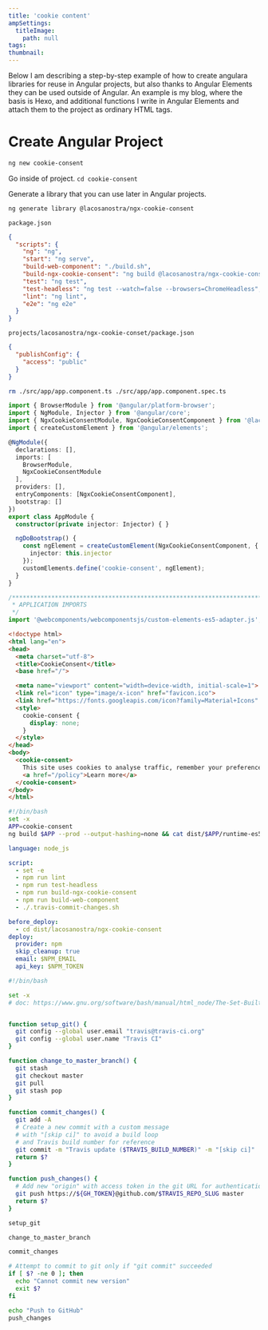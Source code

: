 ```yaml
---
title: 'cookie content'
ampSettings:
  titleImage:
    path: null
tags:
thumbnail:
---
```


Below I am describing a step-by-step example of how to create angulara libraries for reuse in Angular projects, but also thanks to Angular Elements they can be used outside of Angular. An example is my blog, where the basis is Hexo, and additional functions I write in Angular Elements and attach them to the project as ordinary HTML tags.

# Create Angular Project

```bash
ng new cookie-consent
```

Go inside of project. `cd cookie-consent`

Generate a library that you can use later in Angular projects.

```bash
ng generate library @lacosanostra/ngx-cookie-consent
```

`package.json`

```json
{
  "scripts": {
    "ng": "ng",
    "start": "ng serve",
    "build-web-component": "./build.sh",
    "build-ngx-cookie-consent": "ng build @lacosanostra/ngx-cookie-consent",
    "test": "ng test",
    "test-headless": "ng test --watch=false --browsers=ChromeHeadless",
    "lint": "ng lint",
    "e2e": "ng e2e"
  }
}
```


`projects/lacosanostra/ngx-cookie-conset/package.json`

```json
{
  "publishConfig": {
    "access": "public"
  }
}
```

```bash
rm ./src/app/app.component.ts ./src/app/app.component.spec.ts
```

```typescript
import { BrowserModule } from '@angular/platform-browser';
import { NgModule, Injector } from '@angular/core';
import { NgxCookieConsentModule, NgxCookieConsentComponent } from '@lacosanostra/ngx-cookie-consent';
import { createCustomElement } from '@angular/elements';

@NgModule({
  declarations: [],
  imports: [
    BrowserModule,
    NgxCookieConsentModule
  ],
  providers: [],
  entryComponents: [NgxCookieConsentComponent],
  bootstrap: []
})
export class AppModule {
  constructor(private injector: Injector) { }

  ngDoBootstrap() {
    const ngElement = createCustomElement(NgxCookieConsentComponent, {
      injector: this.injector
    });
    customElements.define('cookie-consent', ngElement);
  }
}
```

```typescript
/***************************************************************************************************
 * APPLICATION IMPORTS
 */
import '@webcomponents/webcomponentsjs/custom-elements-es5-adapter.js';
```

```html
<!doctype html>
<html lang="en">
<head>
  <meta charset="utf-8">
  <title>CookieConsent</title>
  <base href="/">

  <meta name="viewport" content="width=device-width, initial-scale=1">
  <link rel="icon" type="image/x-icon" href="favicon.ico">
  <link href="https://fonts.googleapis.com/icon?family=Material+Icons" rel="stylesheet">
  <style>
    cookie-consent {
      display: none;
    }
  </style>
</head>
<body>
  <cookie-consent>
    This site uses cookies to analyse traffic, remember your preferences, and optimise your experience.
    <a href="/policy">Learn more</a>
  </cookie-consent>
</body>
</html>
```

```bash
#!/bin/bash
set -x
APP=cookie-consent
ng build $APP --prod --output-hashing=none && cat dist/$APP/runtime-es5.js dist/$APP/polyfills-es5.js dist/$APP/scripts.js dist/$APP/main-es5.js > dist/$APP/$APP.js
```

```yml
language: node_js

script:
  - set -e
  - npm run lint
  - npm run test-headless
  - npm run build-ngx-cookie-consent
  - npm run build-web-component
  - ./.travis-commit-changes.sh

before_deploy:
  - cd dist/lacosanostra/ngx-cookie-consent
deploy:
  provider: npm
  skip_cleanup: true
  email: $NPM_EMAIL
  api_key: $NPM_TOKEN

```

```bash
#!/bin/bash

set -x
# doc: https://www.gnu.org/software/bash/manual/html_node/The-Set-Builtin.html#The-Set-Builtin


function setup_git() {
  git config --global user.email "travis@travis-ci.org"
  git config --global user.name "Travis CI"
}

function change_to_master_branch() {
  git stash
  git checkout master
  git pull
  git stash pop
}

function commit_changes() {
  git add -A
  # Create a new commit with a custom message
  # with "[skip ci]" to avoid a build loop
  # and Travis build number for reference
  git commit -m "Travis update ($TRAVIS_BUILD_NUMBER)" -m "[skip ci]"
  return $?
}

function push_changes() {
  # Add new "origin" with access token in the git URL for authentication
  git push https://${GH_TOKEN}@github.com/$TRAVIS_REPO_SLUG master
  return $?
}

setup_git

change_to_master_branch

commit_changes

# Attempt to commit to git only if "git commit" succeeded
if [ $? -ne 0 ]; then
  echo "Cannot commit new version"
  exit $?
fi

echo "Push to GitHub"
push_changes
```
